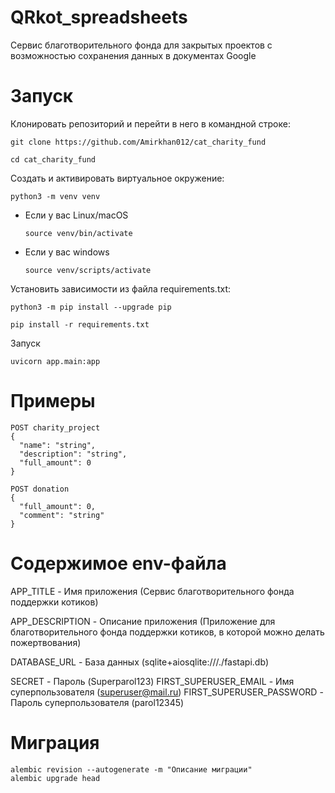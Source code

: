 # QRkot_spreadsheets
Сервис благотворительного фонда для закрытых проектов
с возможностью сохранения данных в документах Google


# Запуск

Клонировать репозиторий и перейти в него в командной строке:

```
git clone https://github.com/Amirkhan012/cat_charity_fund
```

```
cd cat_charity_fund
```

Cоздать и активировать виртуальное окружение:

```
python3 -m venv venv
```

* Если у вас Linux/macOS

    ```
    source venv/bin/activate
    ```

* Если у вас windows

    ```
    source venv/scripts/activate
    ```

Установить зависимости из файла requirements.txt:

```
python3 -m pip install --upgrade pip
```

```
pip install -r requirements.txt
```

Запуск

```
uvicorn app.main:app
```

# Примеры
```
POST charity_project
{
  "name": "string",
  "description": "string",
  "full_amount": 0
}
```

```
POST donation
{
  "full_amount": 0,
  "comment": "string"
}
```


# Cодержимое env-файла
APP_TITLE - Имя приложения (Сервис благотворительного фонда поддержки котиков)

APP_DESCRIPTION - Описание приложения (Приложение для благотворительного фонда поддержки котиков, в которой можно делать пожертвования)

DATABASE_URL - База данных (sqlite+aiosqlite:///./fastapi.db)

SECRET - Пароль (Superparol123)
FIRST_SUPERUSER_EMAIL - Имя суперпользователя (superuser@mail.ru)
FIRST_SUPERUSER_PASSWORD - Пароль суперпользователя (parol12345)

# Миграция
```
alembic revision --autogenerate -m "Описание миграции"
alembic upgrade head
```
